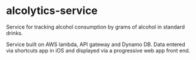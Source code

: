 # alcolytics-service
Service for tracking alcohol consumption by grams of alcohol in standard drinks. 

Service built on AWS lambda, API gateway and Dynamo DB. Data entered via shortcuts app in iOS and displayed via a progressive web app front end.
